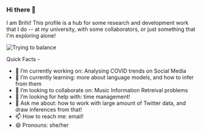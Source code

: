 ### Hi there 👋

I am Brihi! This profile is a hub for some research and development work that I do -- at my university, with some collaborators, or just something that I'm exploring alone!

![Trying to balance](https://sdk.bitmoji.com/render/panel/a5122ff9-432a-4e6b-9179-4a54fcd4f64c-e20100c5-0d9b-4902-850c-41579e2388b7-v1.png?transparent=1&palette=1)

Quick Facts - 

- 🔭 I’m currently working on: Analysing COVID trends on Social Media
- 🌱 I’m currently learning: more about language models, and how to infer from them
- 👯 I’m looking to collaborate on: Music Information Retreival problems
- 🤔 I’m looking for help with: time management!
- 💬 Ask me about: how to work with large amount of Twitter data, and draw inferences from that!
- 📫 How to reach me: email!
- 😄 Pronouns: she/her

